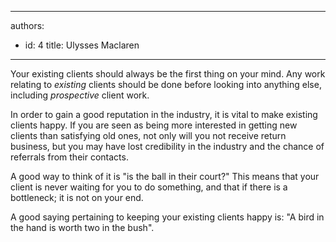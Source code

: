 

---
authors:
  - id: 4
    title: Ulysses Maclaren
---




<span class='intro'> ​Your existing clients should always be the first thing on your mind. Any work relating to <i>existing</i> clients should be done before looking into anything else, including <i>prospective</i> client work. 
 </span>


  <p>In order to gain a good reputation in the industry, it is vital to make existing clients happy. If you are seen as being more interested in getting new clients than satisfying old ones, not only will you not receive return business, but you may have lost credibility in the industry and the chance of referrals from their contacts. </p>
<p>A good way to think of it is &quot;is the ball in their court?&quot; This means that your client is never waiting for you to do something, and that if there is a bottleneck; it is not on your end. </p>
<p>A good saying pertaining to keeping your existing clients happy is&#58; &quot;A bird in the hand is worth two in the bush&quot;. </p>



